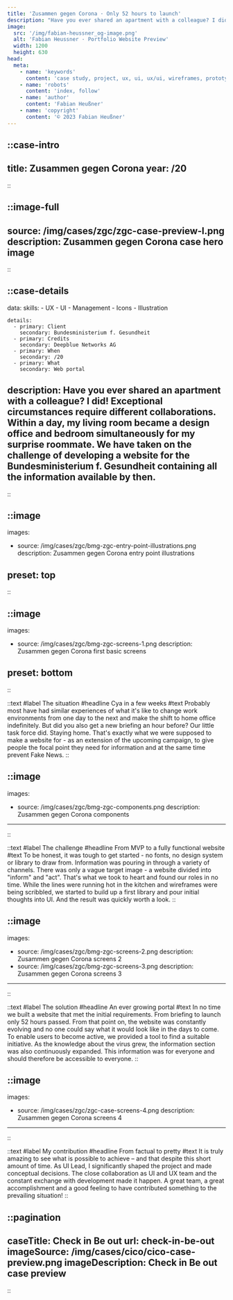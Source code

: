 ```yaml
---
title: 'Zusammen gegen Corona · Only 52 hours to launch'
description: "Have you ever shared an apartment with a colleague? I did! Exceptional circumstances require different collaborations. Within a day, my living room became a design office and bedroom simultaneously for my surprise roommate. We have taken on the challenge of developing a website for the Bundesministerium f. Gesundheit containing all the information available by then."
image:
  src: '/img/fabian-heussner_og-image.png'
  alt: 'Fabian Heussner · Portfolio Website Preview'
  width: 1200
  height: 630
head:
  meta:
    - name: 'keywords'
      content: 'case study, project, ux, ui, ux/ui, wireframes, prototype, sketch, bundesministerium für gesundheit, portfolio, corona, zusammen gegen corona, wir bleiben zuhause, web portal, design, pandemic, home office, design system, components, screens'
    - name: 'robots'
      content: 'index, follow'
    - name: 'author'
      content: 'Fabian Heußner'
    - name: 'copyright'
      content: '© 2023 Fabian Heußner'
---
```



::case-intro
---
title: Zusammen gegen Corona
year: /20
---
::

::image-full
---
source: /img/cases/zgc/zgc-case-preview-l.png
description: Zusammen gegen Corona case hero image
---
::

::case-details
---
data:
    skills:
      - UX
      - UI
      - Management
      - Icons
      - Illustration

    details:
      - primary: Client
        secondary: Bundesministerium f. Gesundheit
      - primary: Credits
        secondary: Deepblue Networks AG
      - primary: When
        secondary: /20
      - primary: What
        secondary: Web portal
        
description: Have you ever shared an apartment with a colleague? I did! Exceptional circumstances require different collaborations. Within a day, my living room became a design office and bedroom simultaneously for my surprise roommate. We have taken on the challenge of developing a website for the Bundesministerium f. Gesundheit containing all the information available by then.
---
::


::image
---
images:
  - source: /img/cases/zgc/bmg-zgc-entry-point-illustrations.png
    description: Zusammen gegen Corona entry point illustrations

preset: top
---
::

::image
---
images:
  - source: /img/cases/zgc/bmg-zgc-screens-1.png
    description: Zusammen gegen Corona first basic screens

preset: bottom
---
::

::text
#label
The situation
#headline 
Cya in a few weeks
#text 
Probably most have had similar experiences of what it's like to change work environments from one day to the next and make the shift to home office indefinitely. But did you also get a new briefing an hour before? Our little task force did. Staying home. That's exactly what we were supposed to make a website for - as an extension of the upcoming campaign, to give people the focal point they need for information and at the same time prevent Fake News.
::

::image
---
images:
  - source: /img/cases/zgc/bmg-zgc-components.png
    description: Zusammen gegen Corona components
---
::

::text
#label
The challenge
#headline 
From MVP to a fully functional website
#text 
To be honest, it was tough to get started - no fonts, no design system or library to draw from. Information was pouring in through a variety of channels. There was only a vague target image - a website divided into "inform" and "act". That's what we took to heart and found our roles in no time. While the lines were running hot in the kitchen and wireframes were being scribbled, we started to build up a first library and pour initial thoughts into UI. And the result was quickly worth a look. 
::

::image
---
images:
  - source: /img/cases/zgc/bmg-zgc-screens-2.png
    description: Zusammen gegen Corona screens 2
  - source: /img/cases/zgc/bmg-zgc-screens-3.png
    description: Zusammen gegen Corona screens 3
---
::

::text
#label
The solution
#headline 
An ever growing portal
#text 
In no time we built a website that met the initial requirements. From briefing to launch only 52 hours passed. From that point on, the website was constantly evolving and no one could say what it would look like in the days to come. To enable users to become active, we provided a tool to find a suitable initiative. As the knowledge about the virus grew, the information section was also continuously expanded. This information was for everyone and should therefore be accessible to everyone.
::

::image
---
images:
  - source: /img/cases/zgc/zgc-case-screens-4.png
    description: Zusammen gegen Corona screens 4
---
::

::text
#label
My contribution
#headline 
From factual to pretty
#text 
It is truly amazing to see what is possible to achieve – and that despite this short amount of time. As UI Lead, I significantly shaped the project and made conceptual decisions. The close collaboration as UI and UX team and the constant exchange with development made it happen. A great team, a great accomplishment and a good feeling to have contributed something to the prevailing situation!
::


::pagination
---
caseTitle: Check in Be out
url: check-in-be-out
imageSource: /img/cases/cico/cico-case-preview.png
imageDescription: Check in Be out case preview
---
::
